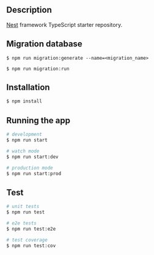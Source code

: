 ## Description

[Nest](https://github.com/nestjs/nest) framework TypeScript starter repository.

## Migration database

```generate
$ npm run migration:generate --name=<migration_name>
```

```run
$ npm run migration:run
```

## Installation

```bash
$ npm install
```

## Running the app

```bash
# development
$ npm run start

# watch mode
$ npm run start:dev

# production mode
$ npm run start:prod
```

## Test

```bash
# unit tests
$ npm run test

# e2e tests
$ npm run test:e2e

# test coverage
$ npm run test:cov
```
